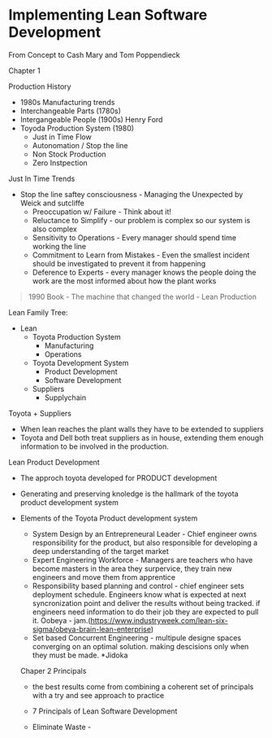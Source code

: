 # Implementing Lean Software Development
From Concept to Cash
Mary and Tom Poppendieck

Chapter 1

Production History
* 1980s Manufacturing trends
* Interchangeable Parts (1780s)
* Intergangeable People (1900s) Henry Ford
* Toyoda Production System (1980)
  * Just in Time Flow
  * Autonomation / Stop the line
  * Non Stock Production
  * Zero Instpection

Just In Time Trends
* Stop the line saftey consciousness - Managing the Unexpected by Weick and sutcliffe
  * Preoccupation w/ Failure - Think about it!
  * Reluctance to Simplify - our problem is complex so our system is also complex
  * Sensitivity to Operations - Every manager should spend time working the line
  * Commitment to Learn from Mistakes - Even the smallest incident should be investigated to prevent it from happening
  * Deference to Experts - every manager knows the people doing the work are the most informed about how the plant works

> 1990 Book - The machine that changed the world - Lean Production

Lean Family Tree:
* Lean
  * Toyota Production System
      * Manufacturing
      * Operations
  * Toyota Development System
      * Product Development
      * Software Development
  * Suppliers
      * Supplychain
    
Toyota + Suppliers
* When lean reaches the plant walls they have to be extended to suppliers
* Toyota and Dell both treat suppliers as in house, extending them enough information to be involved in the production.

Lean Product Development 
* The approch toyota developed for PRODUCT development
* Generating and preserving knoledge is the hallmark of the toyota product development system
* Elements of the Toyota Product development system
  * System Design by an Entrepreneural Leader - Chief engineer owns responsibility for the product, but also responsible for developing a deep understanding of the target market
  * Expert Engineering Workforce - Managers are teachers who have become masters in the area they surpervice, they train new engineers and move them from apprentice
  * Responsibility based planning and control - chief engineer sets deployment schedule. Engineers know what is expected at next syncronization point and deliver the results without being tracked. if engineers need information to do their job they are expected to pull it. Oobeya - jam.(https://www.industryweek.com/lean-six-sigma/obeya-brain-lean-enterprise)
  * Set based Concurrent Engineering - multipule designe spaces converging on an optimal solution. making descisions only when they must be made. 
   *Jidoka
   
   Chaper 2 Principals
   
   * the best results come from combining a coherent set of principals with a try and see approach to practice 
   
   * 7 Principals of Lean Software Development
    * Eliminate Waste - 

